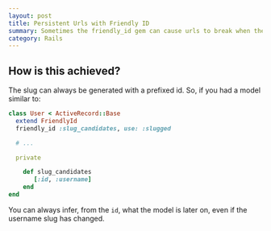 ```yaml
---
layout: post
title: Persistent Urls with Friendly ID
summary: Sometimes the friendly_id gem can cause urls to break when the slug content is changed. I've proposed a change for scenarios when we can't afford for past urls to be broken.
category: Rails
---
```


## How is this achieved?

The slug can always be generated with a prefixed id. So, if you had a model similar to:

```ruby
class User < ActiveRecord::Base
  extend FriendlyId
  friendly_id :slug_candidates, use: :slugged

  # ...

  private

    def slug_candidates
       [:id, :username]
    end
end
```

You can always infer, from the `id`, what the model is later on, even if the username slug has changed.
